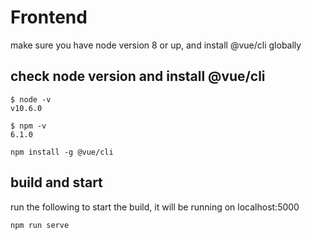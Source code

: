 # Frontend

make sure you have node version 8 or up, and install @vue/cli globally

## check node version and install @vue/cli

```
$ node -v
v10.6.0

$ npm -v
6.1.0

npm install -g @vue/cli
```

## build and start

run the following to start the build, it will be running on localhost:5000

```
npm run serve
```
